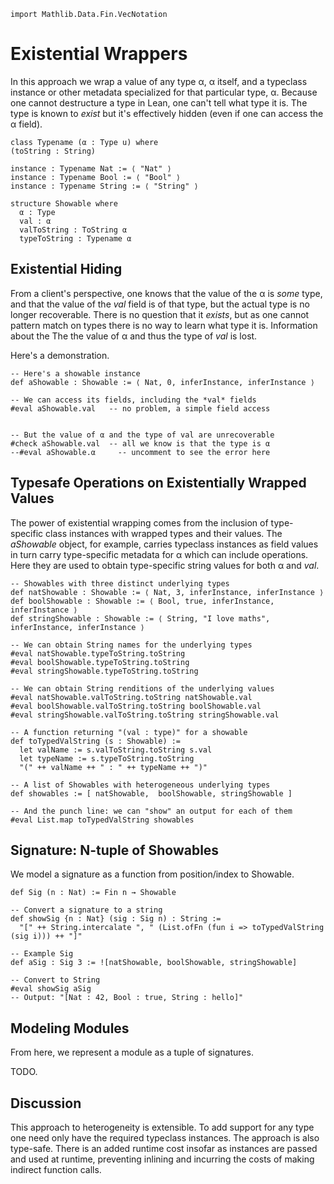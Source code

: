 ```lean
import Mathlib.Data.Fin.VecNotation
```



# Existential Wrappers

In this approach we wrap a value of any type α, α itself,
and a typeclass instance or other metadata specialized for
that particular type, α. Because one cannot destructure a
type in Lean, one can't tell what type it is. The type is
known to *exist* but it's effectively hidden (even if one
can access the α field).

```lean
class Typename (α : Type u) where
(toString : String)

instance : Typename Nat := ⟨ "Nat" ⟩
instance : Typename Bool := ⟨ "Bool" ⟩
instance : Typename String := ⟨ "String" ⟩

structure Showable where
  α : Type
  val : α
  valToString : ToString α
  typeToString : Typename α
```


## Existential Hiding

From a client's perspective, one knows that the value of the
α is *some* type, and that the value of the *val* field is of
that type, but the actual type is no longer recoverable. There
is no question that it *exists*, but as one cannot pattern match
on types there is no way to learn what type it is. Information
about the The the value of α and thus the type of *val* is lost.

Here's a demonstration.

```lean
-- Here's a showable instance
def aShowable : Showable := ⟨ Nat, 0, inferInstance, inferInstance ⟩

-- We can access its fields, including the *val* fields
#eval aShowable.val   -- no problem, a simple field access


-- But the value of α and the type of val are unrecoverable
#check aShowable.val  -- all we know is that the type is α
--#eval aShowable.α     -- uncomment to see the error here
```

## Typesafe Operations on Existentially Wrapped Values

The power of existential wrapping comes from the inclusion of
type-specific class instances with wrapped types and their values.
The *aShowable* object, for example, carries typeclass instances
as field values in turn carry type-specific metadata for α which
can include operations. Here they are used to obtain type-specific
string values for both α and *val*.

```lean
-- Showables with three distinct underlying types
def natShowable : Showable := ⟨ Nat, 3, inferInstance, inferInstance ⟩
def boolShowable : Showable := ⟨ Bool, true, inferInstance, inferInstance ⟩
def stringShowable : Showable := ⟨ String, "I love maths", inferInstance, inferInstance ⟩

-- We can obtain String names for the underlying types
#eval natShowable.typeToString.toString
#eval boolShowable.typeToString.toString
#eval stringShowable.typeToString.toString

-- We can obtain String renditions of the underlying values
#eval natShowable.valToString.toString natShowable.val
#eval boolShowable.valToString.toString boolShowable.val
#eval stringShowable.valToString.toString stringShowable.val

-- A function returning "(val : type)" for a showable
def toTypedValString (s : Showable) :=
  let valName := s.valToString.toString s.val
  let typeName := s.typeToString.toString
  "(" ++ valName ++ " : " ++ typeName ++ ")"

-- A list of Showables with heterogeneous underlying types
def showables := [ natShowable,  boolShowable, stringShowable ]

-- And the punch line: we can "show" an output for each of them
#eval List.map toTypedValString showables
```

## Signature: N-tuple of Showables

We model a signature as a function from position/index
to Showable.

```lean
def Sig (n : Nat) := Fin n → Showable

-- Convert a signature to a string
def showSig {n : Nat} (sig : Sig n) : String :=
  "[" ++ String.intercalate ", " (List.ofFn (fun i => toTypedValString (sig i))) ++ "]"

-- Example Sig
def aSig : Sig 3 := ![natShowable, boolShowable, stringShowable]

-- Convert to String
#eval showSig aSig
-- Output: "[Nat : 42, Bool : true, String : hello]"
```

## Modeling Modules

From here, we represent a module as a tuple of signatures.

TODO.


## Discussion

This approach to heterogeneity is extensible. To add support for any type
one need only have the required typeclass instances. The approach is also
type-safe. There is an added runtime cost insofar as instances are passed
and used at runtime, preventing inlining and incurring the costs of making
indirect function calls.
